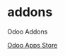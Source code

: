 # addons
Odoo Addons

[Odoo Apps Store](https://apps.odoo.com/apps/modules/browse?author=Nicolae%20Postica)
